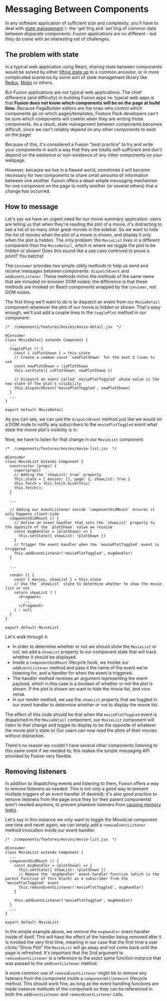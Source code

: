 Messaging Between Components
============================

In any software application of sufficient size and complexity, you'll have to deal with [state management](https://en.wikipedia.org/wiki/State_(computer_science)#Program_state) \- the `get`ting and `set`ting of common data between disparate components. Fusion applications are no different - but they do come with an interesting set of challenges.

The problem with state
----------------------

In a typical web application using React, sharing state between components would be solved by either [lifting state up](https://reactjs.org/docs/lifting-state-up.html) to a common ancestor, or in more complicated scenarios by some sort of state management library like [Redux](https://redux.js.org/), [Mobx](https://mobx.js.org/) or others.

But Fusion applications are _not_ typical web applications. The chief difference (and difficulty) in building Fusion apps vs. typical web apps is that **Fusion does not know which components will be on the page at build time**. Because PageBuilder editors are the ones who control which components go on which pages/templates, Feature Pack developers can't be sure which components will coexist when they are writing those components. As a result, state management between components becomes difficult, since we can't reliably depend on any other components to exist on the page!

Because of this, it's considered a Fusion "best practice" to try and write your components in such a way that they are totally self-sufficient and don't depend on the existence or non-existence of any other components on your webpage.

However, because we live in a flawed world, sometimes it will become necessary for two components to share small amounts of information between one another. Fusion offers a dead-simple messaging mechanism for one component on the page to notify another (or several others) that a change has occurred.

How to message
--------------

Let's say we have an urgent need for our movie summary application: users are telling us that when they're reading the plot of a movie, it's distracting to see a list of so many other great movies in the sidebar. So we want to hide the list of movies when the plot of a movie is shown, and display it only when the plot is hidden. The only problem: the `MovieList` lives in a different component than the `MovieDetail`, which is where we toggle the plot to be hidden or shown! Does this sound like a use case contrived to prove a point? You betcha!

The `Consumer` provides two simple utility methods to help us send and receive messages between components: `dispatchEvent` and `addEventListener`. These methods mimic the methods of the same name that are included on browser DOM nodes; the difference is that these methods are invoked on React components wrapped by the `Consumer`, not DOM nodes.

The first thing we'll want to do is to dispatch an event from our `MovieDetail` component whenever the plot of our movie is hidden or shown. That's easy enough, we'll just add a couple lines to the `togglePlot` method in our component:

    /*  /components/features/movies/movie-detail.jsx  */
    
    @Consumer
    class MovieDetail extends Component {
      ...
      togglePlot () {
        const { isPlotShown } = this.state
        // Create a common const `newPlotShown` for the next 2 lines to use
        const newPlotShown = !isPlotShown
        this.setState({ isPlotShown: newPlotShown })
    
        // Dispatch an event called `moviePlotToggled` whose value is the new state of the plot's visibility
        this.dispatchEvent('moviePlotToggled', newPlotShown)
      }
      ...
    }
    
    export default MovieDetail
    

As you can see, we can use the `dispatchEvent` method just like we would on a DOM node to notify any subscribers to the `moviePlotToggled` event what state the movie plot's visibility is in.

Now, we have to listen for that change in our `MovieList` component:

    /*  /components/features/movies/movie-list.jsx  */
    
    @Consumer
    class MovieList extends Component {
      constructor (props) {
        super(props)
        // Adding the `showList: true` property
        this.state = { movies: [], page: 1, showList: true }
        this.fetch = this.fetch.bind(this)
        this.fetch();
      }
    
      ...
    
      // Adding our eventListener inside `componentDidMount` ensures it only happens client-side
      componentDidMount () {
        // Define an event handler that sets the `showList` property to the opposite of the `plotShown` value we receive
        const msgHandler = (plotShown) => {
          this.setState({ showList: !plotShown })
        }
        // Trigger the event handler when the `moviePlotToggled` event is triggered
        this.addEventListener('moviePlotToggled', msgHandler)
      }
    
      ...
    
      render () {
        const { movies, showList } = this.state
        // Use the `showList` state to determine whether to show the movie list or not
        return showList ? (
          <Fragment>
            ...
          </Fragment>
        ) : null
      }
    }
    
    export default MovieList
    

Let's walk through it:

*   In order to determine whether or not we should show the `MovieList` or not, we add a `showList` property to our component state that will track whether it should be displayed.
*   Inside a `componentDidMount` lifecycle hook, we invoke our `addEventListener` method and pass it the name of the event we're listening for, and a handler for when the event is triggered.
*   The handler method receives an argument representing the event payload, which in this case is a boolean of whether or not the plot is shown. If the plot is shown we want to hide the movie list, and vice versa.
*   In our render method, we use the `showList` property that we toggled in our event handler to determine whether or not to display the movie list.

The effect of this code should be that when the `moviePlotToggled` event is dispatched in the `MovieDetail` component, our `MovieList` component will listen to that change and toggle its display to be the opposite of whatever the movie plot's state is! Our users can now read the plots of their movies without distraction.

There's no reason we couldn't have several other components listening to this same event if we needed to; this makes the simple messaging API provided by Fusion very flexible.

Removing listeners
------------------

In addition to dispatching events and listening to them, Fusion offers a way to remove listeners as needed. This is not only a good way to prevent multiple triggers of an event handler (if desired); it's also good practice to remove listeners from the page once they (or their parent components) aren't needed anymore, to prevent phantom listeners from [causing memory leaks](http://crockford.com/javascript/memory/leak.html).

Let's say in this instance we only want to toggle the MovieList component one time and never again; we can simply add a `removeEventListener` method invocation inside our event handler.

    /*  /components/features/movies/movie-list.jsx  */
    
    @Consumer
    class MovieList extends Component {
      ...
      componentDidMount () {
        const msgHandler = (plotShown) => {
          this.setState({ showList: !plotShown })
          // Remove the `msgHandler` event handler function (which is the parent function of this block) as a subscriber from the 'moviePlotToggled' event
          this.removeEventListener('moviePlotToggled', msgHandler)
        }
    
        this.addEventListener('moviePlotToggled', msgHandler)
      }
      ...
    }
    
    export default MovieList
    

In the simple example above, we remove the `msgHandler` event handler inside of itself. This will have the effect of the handler being removed after it is invoked the very first time, meaning in our case that the first time a user clicks "Show Plot" the `MovieList` will go away and not come back until the page is refreshed. It's important that the 2nd argument to `removeEventListener` is a reference to the _exact same_ function instance that was passed to the `addEventListener` method.

A more common use of `removeEventListener` might be to remove any listeners from the component inside a `componentWillUnmount` lifecycle method. This should work fine, as long as the event handling functions are made instance methods of the component so they can be referenced in both the `addEventListener` and `removeEventListener` calls.
